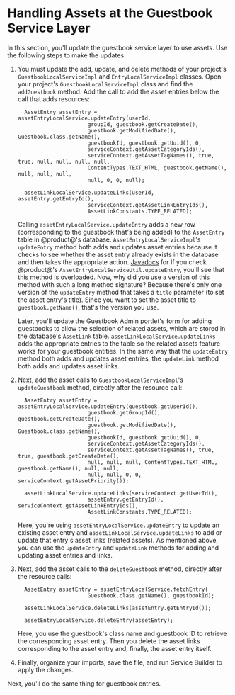 # Handling Assets at the Guestbook Service Layer [](id=handling-assets-at-the-guestbook-service-layer)

In this section, you'll update the guestbook service layer to use assets. Use 
the following steps to make the updates:

1.  You must update the add, update, and delete methods of your project's
    `GuestbookLocalServiceImpl` and `EntryLocalServiceImpl` classes. Open your
    project's `GuestbookLocalServiceImpl` class and find the `addGuestbook` 
    method. Add the call to add the asset entries below the call that adds
    resources: 

          AssetEntry assetEntry = assetEntryLocalService.updateEntry(userId,
                              groupId, guestbook.getCreateDate(),
                              guestbook.getModifiedDate(), Guestbook.class.getName(),
                              guestbookId, guestbook.getUuid(), 0,
                              serviceContext.getAssetCategoryIds(),
                              serviceContext.getAssetTagNames(), true, true, null, null, null, null,
                              ContentTypes.TEXT_HTML, guestbook.getName(), null, null, null,
                              null, 0, 0, null);

          assetLinkLocalService.updateLinks(userId, assetEntry.getEntryId(),
                              serviceContext.getAssetLinkEntryIds(),
                              AssetLinkConstants.TYPE_RELATED);


    Calling `assetEntryLocalService.updateEntry` adds a new row (corresponding
    to the guestbook that's being added) to the `AssetEntry` table in
    @product@'s database. `AssetEntryLocalServiceImpl`'s `updateEntry` method
    both adds and updates asset entries because it checks to see whether the
    asset entry already exists in the database and then takes the appropriate action.
    [Javadocs](https://docs.liferay.com/portal/7.0-latest/javadocs/) for
    If you check @product@'s
    `AssetEntryLocalServiceUtil.updateEntry`, you'll see that this method is
    overloaded. Now, why did you use a version of this method with such a long
    method signature? Because there's only one version of the `updateEntry` method that
    takes a `title` parameter (to set the asset entry's title). Since you want
    to set the asset title to `guestbook.getName()`, that's the version you use.

    Later, you'll update the Guestbook Admin portlet's form for adding
    guestbooks to allow the selection of related assets, which are stored
    in the database's `AssetLink` table. `assetLinkLocalService.updateLinks`
    adds the appropriate entries to the table so the related assets feature
    works for your guestbook entities. In the same way that the `updateEntry` method
    both adds and updates asset entries, the `updateLink` method 
    both adds and updates asset links.

2.  Next, add the asset calls to `GuestbookLocalServiceImpl`'s `updateGuestbook`
    method, directly after the resource call:

          AssetEntry assetEntry = assetEntryLocalService.updateEntry(guestbook.getUserId(),
                              guestbook.getGroupId(), guestbook.getCreateDate(),
                              guestbook.getModifiedDate(), Guestbook.class.getName(),
                              guestbookId, guestbook.getUuid(), 0,
                              serviceContext.getAssetCategoryIds(),
                              serviceContext.getAssetTagNames(), true, true, guestbook.getCreateDate(), 
                              null, null, null, ContentTypes.TEXT_HTML, guestbook.getName(), null, null, 
                              null, null, 0, 0, serviceContext.getAssetPriority());

          assetLinkLocalService.updateLinks(serviceContext.getUserId(),
                              assetEntry.getEntryId(), serviceContext.getAssetLinkEntryIds(),
                              AssetLinkConstants.TYPE_RELATED);

    Here, you're using `assetEntryLocalService.updateEntry` to update an
    existing asset entry and `assetLinkLocalService.updateLinks` to add or
    update that entry's asset links (related assets). As mentioned above, you
    can use the `updateEntry` and `updateLink` methods for adding and updating
    asset entries and links. 

3.  Next, add the asset calls to the `deleteGuestbook` method, directly after the
    resource calls:

          AssetEntry assetEntry = assetEntryLocalService.fetchEntry(
                              Guestbook.class.getName(), guestbookId);

          assetLinkLocalService.deleteLinks(assetEntry.getEntryId());

          assetEntryLocalService.deleteEntry(assetEntry);


    Here, you use the guestbook's class name and guestbook ID to retrieve the
    corresponding asset entry. Then you delete the asset links corresponding to 
    the asset entry and, finally, the asset entry itself. 
 
4.  Finally, organize your imports, save the file, and run Service Builder to
    apply the changes.

Next, you'll do the same thing for guestbook entries. 
